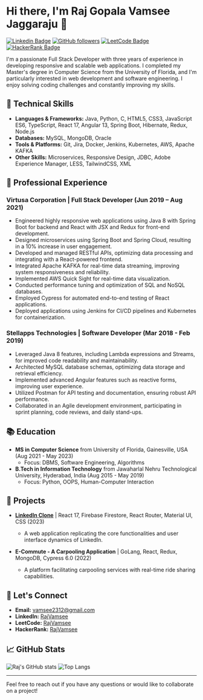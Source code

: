 # Hi there, I'm Raj Gopala Vamsee Jaggaraju 👋

[![Linkedin Badge](https://img.shields.io/badge/-RajVamsee-blue?style=flat&logo=Linkedin&logoColor=white&link=https://www.linkedin.com/in/RajVamsee/)](https://www.linkedin.com/in/RajVamsee/)
[![GitHub followers](https://img.shields.io/github/followers/RajVamsee?label=Follow&style=social)](https://github.com/RajVamsee)
[![LeetCode Badge](https://img.shields.io/badge/-RajVamsee-green?style=flat&logo=LeetCode&logoColor=white&link=https://leetcode.com/RajVamsee/)](https://leetcode.com/RajVamsee/)
[![HackerRank Badge](https://img.shields.io/badge/-RajVamsee-black?style=flat&logo=HackerRank&logoColor=white&link=https://www.hackerrank.com/profile/sasuke23)](https://www.hackerrank.com/profile/sasuke23)

I'm a passionate Full Stack Developer with three years of experience in developing responsive and scalable web applications. I completed my Master's degree in Computer Science from the University of Florida, and I'm particularly interested in web development and software engineering. I enjoy solving coding challenges and constantly improving my skills.

## 🚀 Technical Skills

- **Languages & Frameworks:** Java, Python, C, HTML5, CSS3, JavaScript ES6, TypeScript, React 17, Angular 13, Spring Boot, Hibernate, Redux, Node.js
- **Databases:** MySQL, MongoDB, Oracle
- **Tools & Platforms:** Git, Jira, Docker, Jenkins, Kubernetes, AWS, Apache KAFKA
- **Other Skills:** Microservices, Responsive Design, JDBC, Adobe Experience Manager, LESS, TailwindCSS, XML

## 💼 Professional Experience

### Virtusa Corporation | Full Stack Developer (Jun 2019 – Aug 2021)

- Engineered highly responsive web applications using Java 8 with Spring Boot for backend and React with JSX and Redux for front-end development.
- Designed microservices using Spring Boot and Spring Cloud, resulting in a 10% increase in user engagement.
- Developed and managed RESTful APIs, optimizing data processing and integrating with a React-powered frontend.
- Integrated Apache KAFKA for real-time data streaming, improving system responsiveness and reliability.
- Implemented AWS Quick Sight for real-time data visualization.
- Conducted performance tuning and optimization of SQL and NoSQL databases.
- Employed Cypress for automated end-to-end testing of React applications.
- Deployed applications using Jenkins for CI/CD pipelines and Kubernetes for containerization.

### Stellapps Technologies | Software Developer (Mar 2018 - Feb 2019)

- Leveraged Java 8 features, including Lambda expressions and Streams, for improved code readability and maintainability.
- Architected MySQL database schemas, optimizing data storage and retrieval efficiency.
- Implemented advanced Angular features such as reactive forms, improving user experience.
- Utilized Postman for API testing and documentation, ensuring robust API performance.
- Collaborated in an Agile development environment, participating in sprint planning, code reviews, and daily stand-ups.

## 📚 Education

- **MS in Computer Science** from University of Florida, Gainesville, USA (Aug 2021 - May 2023)
  - Focus: DBMS, Software Engineering, Algorithms
- **B.Tech in Information Technology** from Jawaharlal Nehru Technological University, Hyderabad, India (Aug 2015 - May 2019)
  - Focus: Python, OOPS, Human-Computer Interaction

## 🌱 Projects

- **[LinkedIn Clone](https://github.com/RajVamsee/linkedin-clone)** | React 17, Firebase Firestore, React Router, Material UI, CSS (2023)
  - A web application replicating the core functionalities and user interface dynamics of LinkedIn.

- **E-Commute - A Carpooling Application** | GoLang, React, Redux, MongoDB, Cypress 6.0 (2022)
  - A platform facilitating carpooling services with real-time ride sharing capabilities.

## 💬 Let's Connect

- **Email:** vamsee2312@gmail.com
- **LinkedIn:** [RajVamsee](https://www.linkedin.com/in/RajVamsee/)
- **LeetCode:** [RajVamsee](https://leetcode.com/RajVamsee/)
- **HackerRank:** [RajVamsee](https://www.hackerrank.com/profile/sasuke23)

## 📈 GitHub Stats

![Raj's GitHub stats](https://github-readme-stats.vercel.app/api?username=RajVamsee&show_icons=true&theme=radical)
![Top Langs](https://github-readme-stats.vercel.app/api/top-langs/?username=RajVamsee&layout=compact&theme=radical)

---

Feel free to reach out if you have any questions or would like to collaborate on a project!
